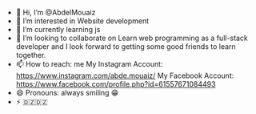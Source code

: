- 👋 Hi, I’m @AbdelMouaiz
- 👀 I’m interested in Website development
- 🌱 I’m currently learning js
- 💞️ I’m looking to collaborate on  Learn web programming as a full-stack developer and I look forward to getting some good friends to learn together.
- 📫 How to reach:
    me My Instagram Account: https://www.instagram.com/abde.mouaiz/
    My Facebook Account: https://www.facebook.com/profile.php?id=61557671084493
- 😄 Pronouns: always smiling 😁
- ⚡ 🇩🇿🇩🇿
<!---
AbdelMouaiz-front-end/AbdelMouaiz-front-end is a ✨ special ✨ repository because its `README.md` (this file) appears on your GitHub profile.
You can click the Preview link to take a look at your changes.
--->
